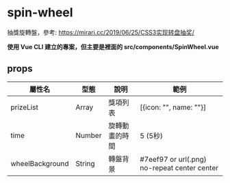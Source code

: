 # spin-wheel
抽獎旋轉盤，參考: https://mirari.cc/2019/06/25/CSS3实现转盘抽奖/

**使用 Vue CLI 建立的專案，但主要是裡面的 src/components/SpinWheel.vue**

## props 
| 屬性名           | 型態    | 說明            | 範例                                          |
|-----------------  |-------- |---------------- |---------------------------------------------- |
| prizeList         | Array   | 獎項列表        | [{icon: "", name: ""}]                        |
| time              | Number  | 旋轉動畫的時間   | 5 (5秒)                                        |
| wheelBackground   | String  | 轉盤背景        | #7eef97 or url(.png) no-repeat center center  |